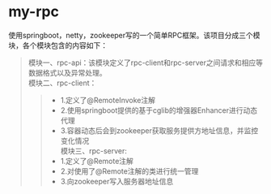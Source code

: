 # my-rpc
使用springboot，netty，zookeeper写的一个简单RPC框架。该项目分成三个模块，各个模块包含的内容如下：  
> 模块一、rpc-api：该模块定义了rpc-client和rpc-server之间请求和相应等数据格式以及异常处理。  
> 模块二、rpc-client：  
 >>* 1.定义了@RemoteInvoke注解  
 >>* 2.使用springboot提供的基于cglib的增强器Enhancer进行动态代理  
 >>* 3.容器动态后会到zookeeper获取服务提供方地址信息，并监控变化情况  
模块三、rpc-server:  
 >>* 1.定义了@Remote注解  
 >>* 2.对使用了@Remote注解的类进行统一管理  
 >>* 3.向zookeeper写入服务器地址信息  
